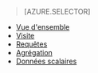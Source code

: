 > [AZURE.SELECTOR]
- [Vue d'ensemble](../articles/application-insights/app-analytics.md)
- [Visite](../articles/application-insights/app-analytics-tour.md)
- [Requêtes](../articles/application-insights/app-analytics-queries.md)
- [Agrégation](../articles/application-insights/app-analytics-aggregations.md)
- [Données scalaires](../articles/application-insights/app-analytics-scalars.md)

<!------HONumber=AcomDC_0309_2016-->